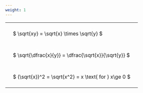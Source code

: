 ```yaml
---
weight: 1
---
```


<style type="text/css">
#T_0d016 th.col_heading {
  text-align: left;
  font-size: 1em;
}
#T_0d016 td {
  text-align: left;
  font-size: 1em;
  padding: 1.5em;
}
</style>
<table id="T_0d016">
  <thead>
  </thead>
  <tbody>
    <tr>
      <td id="T_0d016_row0_col0" class="data row0 col0" >$ \sqrt{xy} = \sqrt{x} \times \sqrt{y} $</td>
    </tr>
    <tr>
      <td id="T_0d016_row1_col0" class="data row1 col0" >$ \sqrt{\dfrac{x}{y}} = \dfrac{\sqrt{x}}{\sqrt{y}} $</td>
    </tr>
    <tr>
      <td id="T_0d016_row2_col0" class="data row2 col0" >$ (\sqrt{x})^2 = \sqrt{x^2} = x \text{ for } x\ge 0 $</td>
    </tr>
  </tbody>
</table>
